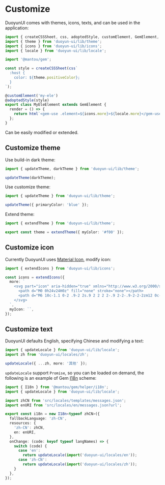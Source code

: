 # Customize

DuoyunUI comes with themes, icons, texts, and can be used in the application:

```ts
import { createCSSSheet, css, adoptedStyle, customElement, GemElement, html } from '@mantou/gem';
import { theme } from 'duoyun-ui/lib/theme';
import { icons } from 'duoyun-ui/lib/icons';
import { locale } from 'duoyun-ui/lib/locale';

import '@mantou/gem';

const style = createCSSSheet(css`
  :host {
    color: ${theme.positiveColor};
  }
`);

@customElement('my-ele')
@adoptedStyle(style)
export class MyEleElement extends GemElement {
  render = () => {
    return html`<gem-use .element=${icons.more}>${locale.more}</gem-use>`;
  };
}
```

Can be easily modified or extended.

## Customize theme

Use build-in dark theme:

```ts
import { updateTheme, darkTheme } from 'duoyun-ui/lib/theme';

updateTheme(darkTheme);
```

Use customize theme:

```ts
import { updateTheme } from 'duoyun-ui/lib/theme';

updateTheme({ primaryColor: 'blue' });
```

Extend theme:

```ts
import { extendTheme } from 'duoyun-ui/lib/theme';

export const theme = extendTheme({ myColor: '#f00' });
```

## Customize icon

Currently DuoyunUI uses [Material Icon](https://fonts.google.com/icons?selected=Material+Icons), modify icon:

```ts
import { extendIcons } from 'duoyun-ui/lib/icons';

const icons = extendIcons({
  more: `
    <svg part="icon" aria-hidden="true" xmlns="http://www.w3.org/2000/svg" height="24px" viewBox="0 0 24 24" width="24px" fill="currentColor">
      <path d="M0 0h24v24H0z" fill="none" stroke="none"></path>
      <path d="M6 10c-1.1 0-2 .9-2 2s.9 2 2 2 2-.9 2-2-.9-2-2-2zm12 0c-1.1 0-2 .9-2 2s.9 2 2 2 2-.9 2-2-.9-2-2-2zm-6 0c-1.1 0-2 .9-2 2s.9 2 2 2 2-.9 2-2-.9-2-2-2z"></path>
    </svg>
  `,
  myIcon: ``,
});
```

## Customize text

DuoyunUI defaults English, specifying Chinese and modifying a text:

```ts
import { updateLocale } from 'duoyun-ui/lib/locale';
import zh from 'duoyun-ui/locales/zh';

updateLocale({ ...zh, more: '其他' });
```

`updateLocale` support `Promise`, so you can be loaded on demand, the following is an example of Gem [I18n](https://gemjs.org/en/guide/advance/i18n) scheme:

```ts
import { I18n } from '@mantou/gem/helper/i18n';
import { updateLocale } from 'duoyun-ui/lib/locale';

import zhCN from 'src/locales/templates/messages.json';
import enURI from 'src/locales/en/messages.json?url';

export const i18n = new I18n<typeof zhCN>({
  fallbackLanguage: 'zh-CN',
  resources: {
    'zh-CN': zhCN,
    en: enURI,
  },
  onChange: (code: keyof typeof langNames) => {
    switch (code) {
      case 'en':
        return updateLocale(import('duoyun-ui/locales/en'));
      case 'zh-CN':
        return updateLocale(import('duoyun-ui/locales/zh'));
    }
  },
});
```
